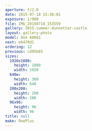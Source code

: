 ```yaml
---
aperture: f/2.0
date: 2015-07-18 15:36:01
exposure: 1/900
file: IMG_20150718_153559
gallery: 2015-summer-dunnottar-castle
layout: gallery-photo
model: One A0001
next: eb470d1
ordering: 12
previous: cd95b03
sizes:
  1920x1080:
    height: 1080
    width: 1920
  640w:
    height: 360
    width: 640
  200x200:
    height: 200
    width: 200
  96x96:
    height: 96
    width: 96
title: null
make: OnePlus
---
```

